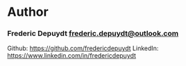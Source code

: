 # Author
### Frederic Depuydt <frederic.depuydt@outlook.com>
Github: https://github.com/fredericdepuydt
LinkedIn: https://www.linkedin.com/in/fredericdepuydt

